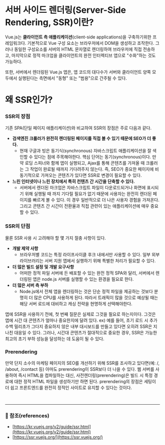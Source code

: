 # 서버 사이드 렌더링(Server-Side Rendering, SSR)이란?

Vue.js는 **클라이언트 측 애플리케이션**(client-side applications)을 구축하기위한 프레임워크다. 
기본적으로 Vue 구성 요소는 브라우저에서 DOM을 생성하고 조작한다.
그러나 동일한 구성요소를 서버의 HTML 문자열로 렌더링하여 브라우저에 직접 전송하고, 마지막으로 정적 마크업을 클라이언트의 완전 인터렉티브 앱으로 "수화"하는 것도 가능하다.

또한, 서버에서 렌더링된 Vue.js 앱은, 앱 코드의 대다수가 서버와 클라이언트 양쪽 모두에서 실행된다는 측면에서 "동형" 또는 "범용"으로 간주될 수 있다.


# 왜 SSR인가?

### SSR의 장점
기존 SPA(단일 페이지 애플리케이션)와 비교하여 SSR의 장점은 주로 다음과 같다.

- **검색엔진 크롤러가 완전히 렌더링된 페이지를 직접 볼 수 있기 때문에 SEO가 더 좋다.**
    - 현재 구글과 빙은 동기식(synchronous) 자바스크립트 애플리케이션을 잘 색인할 수 있다는 점에 주목해야한다. 핵심 단어는 동기(synchronous)이다. 만약 로딩 스피너와 함께 앱이 실행되고, Ajax를 통해 콘텐츠를 가져올 때 크롤러는 그 작업이 완료될 때까지 기다려주지 않는다. 즉, SEO가 중요한 페이지에 비동기적으로 가져오는 콘텐츠가 있다면 SSR로 변경이 필요할 수 있다.
- **느린 인터넷이나 느린 장치에서 특히 컨텐츠 간 시간을 단축할 수 있다.**
    - 서버에서 렌더된 마크업은 자바스크립트 파일이 다운로드되거나 화면에 표시되기 위해 실행될 때 까지 기다릴 필요가 없기 때문에 사용자는 완전히 렌더된 페이지를 빠르게 볼 수 있다. 이 경우 일반적으로 더 나은 사용자 경험을 가져온다. 그리고 콘텐츠 간 시간이 전환율과 직접 관련이 있는 애플리케이션에 매우 중요할 수 있다.


### SSR의 단점
물론 SSR 사용 시 고려해야 할 몇 가지 절충 사항이 있다.
- **개발 제약 사항**
    - 브라우저별 코드는 특정 라이프사이클 후크 내에서만 사용할 수 있다. 일부 외부 라이브러리는 서버 지원 앱에서 실행하기 위해 특별한 처리가 필요할 수 있다.
- **더 많은 빌드 설정 및 개발 요구사항**
    - 어떠한 정적 파일 서버에 든 배포할 수 있는 완전 정적 SPA와 달리, 서버에서 렌더링된 앱은 node.js 서버를 실행할 수 있는 환경을 필요로 한다.
- **더 많은 서버 측 부하**
    - Node.js에서 전체 앱을 렌더링하는 것은 단순 정적 파일을 제공하는 것보다 분명히 더 많은 CPU를 사용하게 된다. 따라서 트래픽이 많을 것으로 예상될 때는 해당 서버 로드에 대비하고 캐싱 전략을 현명하게 선택해야한다.


앱에 SSR을 사용하기 전에, 첫 번째 질문은 실제로 그것을 필요로 하는지이다. 그것은 앱에 시간 대 콘텐츠가 얼마나 중요한지에 달려 있다. 
ex) 예를 들어, 초기 로드 시 추가 수백 밀리초가 그다지 중요하지 않은 내부 대시보드를 만들고 있다면 오히려 SSR은 지나친 대응일 수 있다. 그러나, 시간대 콘텐츠가 절대적으로 중요한 경우, SSR은 가능한 최고의 초기 부하 성능을 달성하는 데 도움이 될 수 있다. 


### Prerendering

만약 단지 소수의 마케팅 페이지의 SEO를 개선하기 위해 SSR를 조사하고 있다면(예: /, /about, /contact 등) 아마도 prerendering이 SSR보다 더 나을 수 있다. 웹 서버를 사용하여 즉시 HTML을 컴파일하는 대신, 사전렌더링(prerendering)은 빌드 시 특정 경로에 대한 정적 HTML 파일을 생성하기만 하면 된다. prerendering의 장점은 세팅이 더 쉽고 프론트엔드를 완전히 정적인 사이트로 유지할 수 있다는 것이다.

<br>

---
### :bookmark_tabs: 참조(references)
- [https://kr.vuejs.org/v2/guide/ssr.html](https://kr.vuejs.org/v2/guide/ssr.html)
- [https://ssr.vuejs.org/](https://ssr.vuejs.org/)